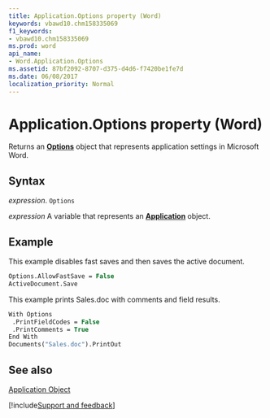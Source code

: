 ```yaml
---
title: Application.Options property (Word)
keywords: vbawd10.chm158335069
f1_keywords:
- vbawd10.chm158335069
ms.prod: word
api_name:
- Word.Application.Options
ms.assetid: 87bf2092-8707-d375-d4d6-f7420be1fe7d
ms.date: 06/08/2017
localization_priority: Normal
---
```



# Application.Options property (Word)

Returns an  **[Options](Word.Options.md)** object that represents application settings in Microsoft Word.


## Syntax

_expression_. `Options`

_expression_ A variable that represents an **[Application](Word.Application.md)** object. 


## Example

This example disables fast saves and then saves the active document.


```vb
Options.AllowFastSave = False 
ActiveDocument.Save
```

This example prints Sales.doc with comments and field results.




```vb
With Options 
 .PrintFieldCodes = False 
 .PrintComments = True 
End With 
Documents("Sales.doc").PrintOut
```


## See also


[Application Object](Word.Application.md)

[!include[Support and feedback](~/includes/feedback-boilerplate.md)]